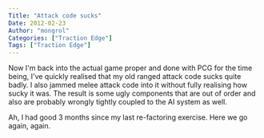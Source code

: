 ```yaml
---
Title: "Attack code sucks"
Date: 2012-02-23
Author: "mongrol"
Categories: ["Traction Edge"]
Tags: ["Traction Edge"]
---
```


Now I'm back into the actual game proper and done with PCG for the time
being, I've quickly realised that my old ranged attack code sucks quite
badly. I also jammed melee attack code into it without fully realising
how sucky it was. The result is some ugly components that are out of
order and also are probably wrongly tightly coupled to the AI system as
well.

Ah, I had good 3 months since my last re-factoring exercise. Here we go
again, again.
